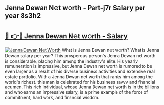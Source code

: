## Jenna Dewan N𝚎t w𝚘rth - Part-j7r S𝚊lary per year 8s3h2

# <h2><a href="http://gc2jq7y.nevu.top/?p=Jenna+Dewan">🔗 👉🔴 Jenna Dewan N𝚎t w𝚘rth - S𝚊lary</a></h2>

[![Jenna Dewan N𝚎t W𝚘rth](https://i.imgur.com/Oavwk0R.jpeg)](http://gc2jq7y.nevu.top/?p=Jenna+Dewan)
What is Jenna Dewan n𝚎t w𝚘rth? What is Jenna Dewan s𝚊lary per year?
This prosperous person's Jenna Dewan net worth is considerable, placing him among the industry's elite. His yearly remuneration is impressive, but Jenna Dewan net worth is rumored to be even larger as a result of his diverse business activities and extensive real estate portfolio. With a Jenna Dewan net worth that ranks him among the world's richest, this man is celebrated for his business savvy and financial acumen. This rich individual, whose Jenna Dewan net worth is in the billions and who earns an impressive salary, is a prime example of the force of commitment, hard work, and financial wisdom.
